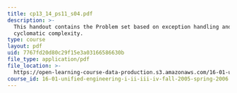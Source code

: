 ```yaml
---
title: cp13_14_ps11_s04.pdf
description: >-
  This handout contains the Problem set based on exception handling and the
  cyclomatic complexity.
type: course
layout: pdf
uid: 7767fd20d80c29f15e3a03166586630b
file_type: application/pdf
file_location: >-
  https://open-learning-course-data-production.s3.amazonaws.com/16-01-unified-engineering-i-ii-iii-iv-fall-2005-spring-2006/7767fd20d80c29f15e3a03166586630b_cp13_14_ps11_s04.pdf
course_id: 16-01-unified-engineering-i-ii-iii-iv-fall-2005-spring-2006
---
```

